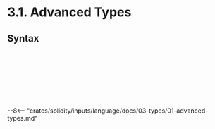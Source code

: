 <!-- This file is generated automatically by infrastructure scripts. Please don't edit by hand. -->

# 3.1. Advanced Types

## Syntax

```{ .ebnf #TypeName }

```

<pre ebnf-snippet="TypeName" style="display: none;"><a href="#TypeName"><span class="k">TypeName</span></a><span class="o"> = </span><a href="#ArrayTypeName"><span class="k">ArrayTypeName</span></a><br /><span class="o">         | </span><a href="#FunctionType"><span class="k">FunctionType</span></a><br /><span class="o">         | </span><a href="#MappingType"><span class="k">MappingType</span></a><br /><span class="o">         | </span><a href="../02-elementary-types#ElementaryType"><span class="k">ElementaryType</span></a><br /><span class="o">         | </span><a href="../../05-expressions/06-identifiers#IdentifierPath"><span class="k">IdentifierPath</span></a><span class="o">;</span></pre>

```{ .ebnf #ArrayTypeName }

```

<pre ebnf-snippet="ArrayTypeName" style="display: none;"><span class="cm">(* Postfix unary operator *)</span><br /><a href="#ArrayTypeName"><span class="k">ArrayTypeName</span></a><span class="o"> = </span><a href="#TypeName"><span class="k">TypeName</span></a><br /><span class="o">                </span><span class="cm">(* open_bracket: *)</span><span class="o"> </span><a href="../../01-file-structure/09-punctuation#OpenBracket"><span class="k">OPEN_BRACKET</span></a><br /><span class="o">                </span><span class="cm">(* index: *)</span><span class="o"> </span><a href="../../05-expressions/01-base-expressions#Expression"><span class="k">Expression</span></a><span class="o">?</span><br /><span class="o">                </span><span class="cm">(* close_bracket: *)</span><span class="o"> </span><a href="../../01-file-structure/09-punctuation#CloseBracket"><span class="k">CLOSE_BRACKET</span></a><span class="o">;</span></pre>

```{ .ebnf #FunctionType }

```

<pre ebnf-snippet="FunctionType" style="display: none;"><a href="#FunctionType"><span class="k">FunctionType</span></a><span class="o"> = </span><span class="cm">(* function_keyword: *)</span><span class="o"> </span><a href="../../01-file-structure/08-keywords#FunctionKeyword"><span class="k">FUNCTION_KEYWORD</span></a><br /><span class="o">               </span><span class="cm">(* parameters: *)</span><span class="o"> </span><a href="../../02-definitions/08-functions#ParametersDeclaration"><span class="k">ParametersDeclaration</span></a><br /><span class="o">               </span><span class="cm">(* attributes: *)</span><span class="o"> </span><a href="#FunctionTypeAttributes"><span class="k">FunctionTypeAttributes</span></a><br /><span class="o">               </span><span class="cm">(* returns: *)</span><span class="o"> </span><a href="../../02-definitions/08-functions#ReturnsDeclaration"><span class="k">ReturnsDeclaration</span></a><span class="o">?</span><span class="o">;</span></pre>

```{ .ebnf #FunctionTypeAttributes }

```

<pre ebnf-snippet="FunctionTypeAttributes" style="display: none;"><a href="#FunctionTypeAttributes"><span class="k">FunctionTypeAttributes</span></a><span class="o"> = </span><span class="cm">(* item: *)</span><span class="o"> </span><a href="#FunctionTypeAttribute"><span class="k">FunctionTypeAttribute</span></a><span class="o">*</span><span class="o">;</span></pre>

```{ .ebnf #FunctionTypeAttribute }

```

<pre ebnf-snippet="FunctionTypeAttribute" style="display: none;"><a href="#FunctionTypeAttribute"><span class="k">FunctionTypeAttribute</span></a><span class="o"> = </span><span class="cm">(* variant: *)</span><span class="o"> </span><a href="../../01-file-structure/08-keywords#InternalKeyword"><span class="k">INTERNAL_KEYWORD</span></a><br /><span class="o">                      | </span><span class="cm">(* variant: *)</span><span class="o"> </span><a href="../../01-file-structure/08-keywords#ExternalKeyword"><span class="k">EXTERNAL_KEYWORD</span></a><br /><span class="o">                      | </span><span class="cm">(* variant: *)</span><span class="o"> </span><a href="../../01-file-structure/08-keywords#PrivateKeyword"><span class="k">PRIVATE_KEYWORD</span></a><br /><span class="o">                      | </span><span class="cm">(* variant: *)</span><span class="o"> </span><a href="../../01-file-structure/08-keywords#PublicKeyword"><span class="k">PUBLIC_KEYWORD</span></a><br /><span class="o">                      | </span><span class="cm">(* variant: *)</span><span class="o"> </span><a href="../../01-file-structure/08-keywords#ConstantKeyword"><span class="k">CONSTANT_KEYWORD</span></a><span class="o"> </span><span class="cm">(* Deprecated in 0.5.0 *)</span><br /><span class="o">                      | </span><span class="cm">(* variant: *)</span><span class="o"> </span><a href="../../01-file-structure/08-keywords#PureKeyword"><span class="k">PURE_KEYWORD</span></a><span class="o"> </span><span class="cm">(* Introduced in 0.4.16 *)</span><br /><span class="o">                      | </span><span class="cm">(* variant: *)</span><span class="o"> </span><a href="../../01-file-structure/08-keywords#ViewKeyword"><span class="k">VIEW_KEYWORD</span></a><span class="o"> </span><span class="cm">(* Introduced in 0.4.16 *)</span><br /><span class="o">                      | </span><span class="cm">(* variant: *)</span><span class="o"> </span><a href="../../01-file-structure/08-keywords#PayableKeyword"><span class="k">PAYABLE_KEYWORD</span></a><span class="o">;</span></pre>

```{ .ebnf #MappingType }

```

<pre ebnf-snippet="MappingType" style="display: none;"><a href="#MappingType"><span class="k">MappingType</span></a><span class="o"> = </span><span class="cm">(* mapping_keyword: *)</span><span class="o"> </span><a href="../../01-file-structure/08-keywords#MappingKeyword"><span class="k">MAPPING_KEYWORD</span></a><br /><span class="o">              </span><span class="cm">(* open_paren: *)</span><span class="o"> </span><a href="../../01-file-structure/09-punctuation#OpenParen"><span class="k">OPEN_PAREN</span></a><br /><span class="o">              </span><span class="cm">(* key_type: *)</span><span class="o"> </span><a href="#MappingKey"><span class="k">MappingKey</span></a><br /><span class="o">              </span><span class="cm">(* equal_greater_than: *)</span><span class="o"> </span><a href="../../01-file-structure/09-punctuation#EqualGreaterThan"><span class="k">EQUAL_GREATER_THAN</span></a><br /><span class="o">              </span><span class="cm">(* value_type: *)</span><span class="o"> </span><a href="#MappingValue"><span class="k">MappingValue</span></a><br /><span class="o">              </span><span class="cm">(* close_paren: *)</span><span class="o"> </span><a href="../../01-file-structure/09-punctuation#CloseParen"><span class="k">CLOSE_PAREN</span></a><span class="o">;</span></pre>

```{ .ebnf #MappingKey }

```

<pre ebnf-snippet="MappingKey" style="display: none;"><a href="#MappingKey"><span class="k">MappingKey</span></a><span class="o"> = </span><span class="cm">(* key_type: *)</span><span class="o"> </span><a href="#MappingKeyType"><span class="k">MappingKeyType</span></a><br /><span class="o">             </span><span class="cm">(* name: *)</span><span class="o"> </span><a href="../../05-expressions/06-identifiers#Identifier"><span class="k">IDENTIFIER</span></a><span class="o">?</span><span class="o">;</span><span class="o"> </span><span class="cm">(* Introduced in 0.8.18 *)</span></pre>

```{ .ebnf #MappingKeyType }

```

<pre ebnf-snippet="MappingKeyType" style="display: none;"><a href="#MappingKeyType"><span class="k">MappingKeyType</span></a><span class="o"> = </span><span class="cm">(* variant: *)</span><span class="o"> </span><a href="../02-elementary-types#ElementaryType"><span class="k">ElementaryType</span></a><br /><span class="o">               | </span><span class="cm">(* variant: *)</span><span class="o"> </span><a href="../../05-expressions/06-identifiers#IdentifierPath"><span class="k">IdentifierPath</span></a><span class="o">;</span></pre>

```{ .ebnf #MappingValue }

```

<pre ebnf-snippet="MappingValue" style="display: none;"><a href="#MappingValue"><span class="k">MappingValue</span></a><span class="o"> = </span><span class="cm">(* type_name: *)</span><span class="o"> </span><a href="#TypeName"><span class="k">TypeName</span></a><br /><span class="o">               </span><span class="cm">(* name: *)</span><span class="o"> </span><a href="../../05-expressions/06-identifiers#Identifier"><span class="k">IDENTIFIER</span></a><span class="o">?</span><span class="o">;</span><span class="o"> </span><span class="cm">(* Introduced in 0.8.18 *)</span></pre>

--8<-- "crates/solidity/inputs/language/docs/03-types/01-advanced-types.md"
